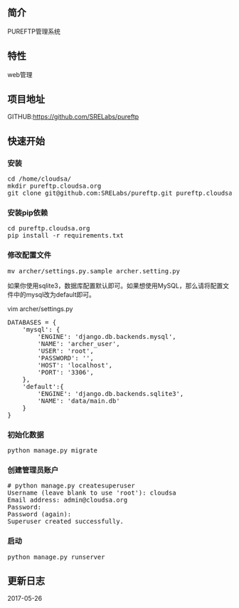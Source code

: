 <h2>简介</h2>
PUREFTP管理系统

<h2>特性</h2>
web管理
<h2>项目地址</h2>
GITHUB:<a href="https://github.com/SRELabs/pureftp">https://github.com/SRELabs/pureftp</a>
<h2>快速开始</h2>
<h3>安装</h3>
<pre class="lang:default decode:true ">cd /home/cloudsa/
mkdir pureftp.cloudsa.org
git clone git@github.com:SRELabs/pureftp.git pureftp.cloudsa.org</pre>
<h3>安装pip依赖</h3>
<pre class="lang:default decode:true">cd pureftp.cloudsa.org
pip install -r requirements.txt</pre>
<h3>修改配置文件</h3>
<pre class="lang:default decode:true">mv archer/settings.py.sample archer.setting.py</pre>
如果你使用sqlite3，数据库配置默认即可。如果想使用MySQL，那么请将配置文件中的mysql改为default即可。

vim archer/settings.py
<pre class="lang:default decode:true">DATABASES = {
    'mysql': {
        'ENGINE': 'django.db.backends.mysql',
        'NAME': 'archer_user',
        'USER': 'root',
        'PASSWORD': '',
        'HOST': 'localhost',
        'PORT': '3306',
    },
    'default':{
        'ENGINE': 'django.db.backends.sqlite3',
        'NAME': 'data/main.db'
    }
}</pre>

<h3>初始化数据</h3>
<pre class="lang:default decode:true">python manage.py migrate</pre>
<h3>创建管理员账户</h3>
<pre class="lang:default decode:true "># python manage.py createsuperuser
Username (leave blank to use 'root'): cloudsa
Email address: admin@cloudsa.org
Password:
Password (again):
Superuser created successfully.</pre>
<h3>启动</h3>
<pre class="lang:default decode:true ">python manage.py runserver</pre>
<h2>更新日志</h2>
2017-05-26

&nbsp;

&nbsp;
